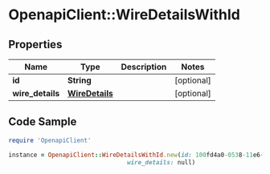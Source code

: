 # OpenapiClient::WireDetailsWithId

## Properties

Name | Type | Description | Notes
------------ | ------------- | ------------- | -------------
**id** | **String** |  | [optional] 
**wire_details** | [**WireDetails**](WireDetails.md) |  | [optional] 

## Code Sample

```ruby
require 'OpenapiClient'

instance = OpenapiClient::WireDetailsWithId.new(id: 100fd4a0-0538-11e6-b512-3e1d05defe78,
                                 wire_details: null)
```


